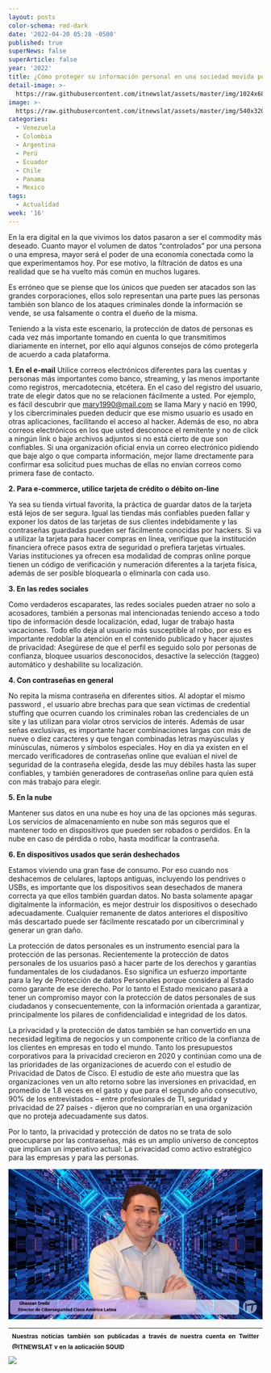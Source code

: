 ```yaml
---
layout: posts
color-schema: red-dark
date: '2022-04-20 05:28 -0500'
published: true
superNews: false
superArticle: false
year: '2022'
title: ¿Cómo proteger su información personal en una sociedad movida por datos?
detail-image: >-
  https://raw.githubusercontent.com/itnewslat/assets/master/img/1024x680/Ghassan-Dreibi-g.jpg
image: >-
  https://raw.githubusercontent.com/itnewslat/assets/master/img/540x320/Ghassan-Dreibi-p.jpg
categories:
  - Venezuela
  - Colombia
  - Argentina
  - Perú
  - Ecuador
  - Chile
  - Panama
  - Mexico
tags:
  - Actualidad
week: '16'
---
```

En la era digital en la que vivimos los datos pasaron a ser el commodity más deseado. Cuanto mayor el volumen de datos “controlados” por una persona o una empresa, mayor será el poder de una economía conectada como la que experimentamos hoy. Por ese motivo, la filtración de datos es una realidad que se ha vuelto más común en muchos lugares.
 
Es erróneo que se piense que los únicos que pueden ser atacados son las grandes corporaciones, ellos solo representan una parte pues las personas también son blanco de los ataques criminales donde la información se vende, se usa falsamente o contra el dueño de la misma.
 
Teniendo a la vista este escenario, la protección de datos de personas es cada vez más importante tomando en cuenta lo que transmitimos diariamente en internet, por ello aquí algunos consejos  de cómo protegerla de acuerdo a cada plataforma.
 
 
**1.     En el e-mail**
Utilice correos electrónicos diferentes para las cuentas y personas más importantes como banco, streaming, y las menos importante como registros, mercadotecnia, etcétera. En el caso del registro del usuario, trate de elegir datos que no se relacionen fácilmente a usted. Por ejemplo, es fácil descubrir que mary1990@mail.com  se llama Mary y nació en 1990, y los cibercriminales pueden deducir que ese mismo usuario es usado en otras aplicaciones, facilitando el acceso al hacker. Además de eso, no abra correos electrónicos en los que usted desconoce el remitente y no de click a ningún link o baje archivos adjuntos si no está cierto de que  son confiables. Si una organización oficial envia un correo electrónico pidiendo que baje algo o que comparta información, mejor llame drectamente  para confirmar esa solicitud pues muchas de ellas no envían correos como primera fase de contacto.
 
**2.     Para e-commerce, utilice tarjeta de crédito o débito on-line**
 
Ya sea su tienda virtual favorita, la práctica de guardar datos de la tarjeta está lejos de ser segura. Igual las tiendas más confiables pueden fallar y exponer los datos de las tarjetas de sus clientes indebidamente y las contraseñas guardadas pueden ser  fácilmente conocidas por hackers. Si va a utilizar la tarjeta para hacer compras en línea, verifique que la institución financiera ofrece pasos extra de seguridad o prefiera tarjetas virtuales. Varias instituciones ya ofrecen esa modalidad de compras online porque tienen un código de verificación y numeración diferentes a la tarjeta física, además de ser posible bloquearla o eliminarla con cada uso.
 
**3.     En las redes sociales**
 
Como verdaderos escaparates, las redes sociales pueden atraer no solo a acosadores, también a personas mal intencionadas teniendo acceso a todo tipo de información desde localización, edad, lugar de trabajo hasta vacaciones. Todo ello deja al usuario más susceptible al robo, por eso es importante redoblar la atención en el contenido publicado y hacer ajustes de privacidad: Asegúrese de que el perfil es seguido solo por personas de confianza, bloquee usuarios desconocidos, desactive la selección (taggeo) automático y deshabilite su localización. 
 
**4.     Con contraseñas en general**
 
No repita la misma contraseña en diferentes sitios. Al adoptar el mismo password , el usuario abre brechas para que sean víctimas de credential stuffing que ocurren cuando los criminales roban las credenciales de un site y las utilizan para violar otros servicios de interés. Además de usar señas exclusivas, es importante hacer combinaciones largas con más de nueve o diez caracteres y que tengan combinadas letras mayúsculas y minúsculas, números y símbolos especiales. Hoy en día ya existen en el mercado verificadores de contraseñas online que evalúan el nivel de seguridad de la contraseña elegida, desde las muy débiles hasta las super confiables, y también generadores de contraseñas online para quien está con más trabajo para elegir.
 
**5.     En la nube**
 
Mantener sus datos en una nube es hoy una de las opciones más seguras. Los servicios de almacenamiento en nube son más seguros que el mantener todo en dispositivos que pueden ser robados o perdidos. En la nube en caso de pérdida o robo, hasta modificar la contraseña.
 
**6.     En dispositivos usados que serán deshechados**
 
Estamos viviendo una gran fase de consumo. Por eso cuando nos deshacemos de celulares, laptops antiguas, incluyendo los pendrives o USBs, es importante que los dispositivos sean desechados de manera correcta ya que ellos también guardan datos. No basta solamente apagar digitalmente la información, es mejor destruir los dispositivos o desechado adecuadamente. Cualquier remanente de datos anteriores el dispositivo más descartado puede ser fácilmente rescatado por un cibercriminal y generar un gran daño.
 
La protección de datos personales es un instrumento esencial para la protección de las personas. Recientemente la protección de datos personales de los usuarios pasó a hacer parte de los derechos y garantías fundamentales de los ciudadanos. Eso significa un esfuerzo importante para la ley de Protección de datos Personales porque considera al Estado como garante de ese derecho. Por lo tanto el Estado mexicano pasará a tener un compromiso mayor con la protección de datos personales de sus ciudadanos y consecuentemente, con la información orientada a garantizar, principalmente los pilares de confidencialidad e integridad de los datos.
 
La privacidad y la protección de datos también se han convertido en una necesidad legítima de negocios y un componente crítico de la confianza de los clientes en empresas en todo el mundo. Tanto los presupuestos corporativos para la privacidad crecieron en 2020 y continúan como una de las prioridades de las organizaciones de acuerdo con el estudio de Privacidad de Datos de Cisco. El estudio de este año muestra que las organizaciones ven un alto retorno sobre las inversiones en privacidad, en promedio de 1.8 veces en el gasto y que para el segundo año consecutivo, 90% de los entrevistados – entre profesionales de TI, seguridad y privacidad de 27 países -  dijeron que no comprarían en una organización que no proteja adecuadamente sus datos.
 
Por lo tanto, la privacidad y protección de datos no se trata de solo preocuparse por las contraseñas, más es un amplio universo de conceptos que implican un imperativo actual: La privacidad como activo estratégico para las empresas y para las personas.

![](https://raw.githubusercontent.com/itnewslat/assets/master/img/540x320/Ghassan-Dreibi-p.jpg)

<table style="height: 42px;" width="569">
<tbody>
<tr>
<td style="text-align: justify;"><sub><strong>Nuestras noticias también son publicadas a través de nuestra cuenta en Twitter <a href="https://twitter.com/itnewslat?lang=es">@ITNEWSLAT</a> y en la aplicación <a href="https://squidapp.co/en/">SQUID</a></strong></sub></td>
</tr>
</tbody>
</table>

<img src="https://tracker.metricool.com/c3po.jpg?hash=56f88a41e39ab42c063cc51676587a04"/>